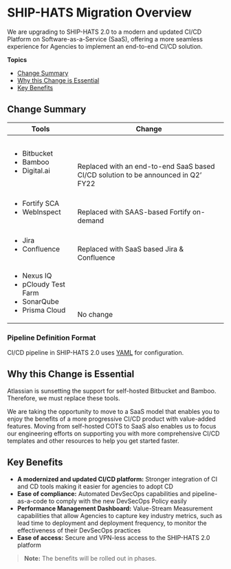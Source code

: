 # SHIP-HATS Migration Overview

We are upgrading to SHIP-HATS 2.0 to a modern and updated CI/CD Platform on Software-as-a-Service (SaaS), offering a more seamless experience for Agencies to implement an end-to-end CI/CD solution.

**Topics**
- [Change Summary](#change-summary)
- [Why this Change is Essential](#why-this-change-is-essential)
- [Key Benefits](#key-benefits)

## Change Summary

| **Tools** | **Change** |
| --- | --- |
| <ul><li>Bitbucket</li><li>Bamboo</li><li>Digital.ai</li></ul> | <br><br><br>Replaced with an end-to-end SaaS based CI/CD solution to be announced in Q2’ FY22  |  
| <ul><li>Fortify SCA</li><li>WebInspect</li></ul> | <br><br>Replaced with SAAS-based Fortify on-demand |  
|<ul><li>Jira </li><li>Confluence </li></ul>|<br><br>Replaced with SaaS based Jira & Confluence|
| <ul><li>Nexus IQ </li><li>pCloudy Test Farm </li><li>SonarQube </li><li>Prisma Cloud </li></ul> | <br><br><br><br><br>No change |  

### Pipeline Definition Format

CI/CD pipeline in SHIP-HATS 2.0 uses [YAML](https://en.wikipedia.org/wiki/YAML) for configuration. 

## Why this Change is Essential
Atlassian is sunsetting the support for self-hosted Bitbucket and Bamboo. Therefore, we must replace these tools.  

We are taking the opportunity to move to a SaaS model that enables you to enjoy the benefits of a more progressive CI/CD product with value-added features. Moving from self-hosted COTS to SaaS also enables us to focus our engineering efforts on supporting you with more comprehensive CI/CD templates and other resources to help you get started faster.

## Key Benefits

- **A modernized and updated CI/CD platform:** Stronger integration of CI and CD tools making it easier for agencies to adopt CD  
- **Ease of compliance:** Automated DevSecOps capabilities and pipeline-as-a-code to comply with the new DevSecOps Policy easily 
- **Performance Management Dashboard:** Value-Stream Measurement capabilities that allow Agencies to capture key industry metrics, such as lead time to deployment and deployment frequency, to monitor the effectiveness of their DevSecOps practices 
- **Ease of access:** Secure and VPN-less access to the SHIP-HATS 2.0 platform  

>**Note:** The benefits will be rolled out in phases.